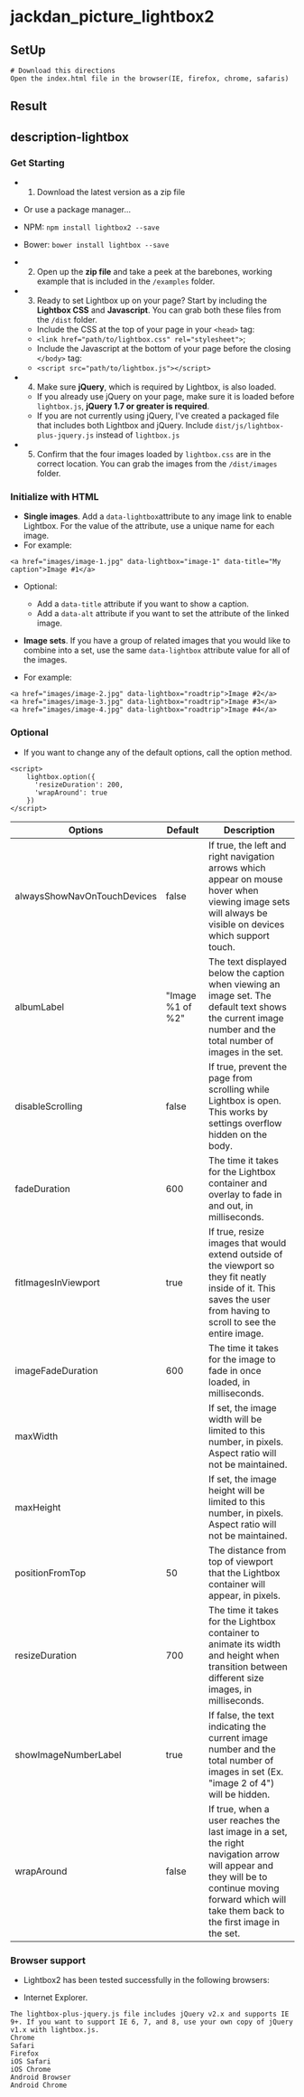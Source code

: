 # jackdan_picture_lightbox2

## SetUp
```
# Download this directions
Open the index.html file in the browser(IE, firefox, chrome, safaris)
```

## Result

## description-lightbox
### Get Starting
- 1. Download the latest version as a zip file
- Or use a package manager...
- NPM: `npm install lightbox2 --save`
- Bower: `bower install lightbox --save`

- 2. Open up the **zip file** and take a peek at the barebones, working example that is included in the `/examples` folder.

- 3. Ready to set Lightbox up on your page? Start by including the **Lightbox CSS** and **Javascript**. You can grab both these files from the `/dist` folder.
    - Include the CSS at the top of your page in your `<head>` tag:
    - `<link href="path/to/lightbox.css" rel="stylesheet">`;
    - Include the Javascript at the bottom of your page before the closing `</body>` tag:
    - `<script src="path/to/lightbox.js"></script>`

- 4. Make sure **jQuery**, which is required by Lightbox, is also loaded.
    - If you already use jQuery on your page, make sure it is loaded before `lightbox.js`, **jQuery 1.7 or greater is required**.
    - If you are not currently using jQuery, I've created a packaged file that includes both Lightbox and jQuery. Include `dist/js/lightbox-plus-jquery.js` instead of `lightbox.js`

- 5. Confirm that the four images loaded by `lightbox.css` are in the correct location. You can grab the images from the `/dist/images` folder.

### Initialize with HTML
- **Single images**. Add a `data-lightbox`attribute to any image link to enable Lightbox. For the value of the attribute, use a unique name for each image. 
- For example:
```
<a href="images/image-1.jpg" data-lightbox="image-1" data-title="My caption">Image #1</a>
```

- Optional:
    - Add a `data-title` attribute if you want to show a caption.
    - Add a `data-alt` attribute if you want to set the attribute of the linked image.

- **Image sets**. If you have a group of related images that you would like to combine into a set, use the same `data-lightbox` attribute value for all of the images. 
- For example:
```
<a href="images/image-2.jpg" data-lightbox="roadtrip">Image #2</a>
<a href="images/image-3.jpg" data-lightbox="roadtrip">Image #3</a>
<a href="images/image-4.jpg" data-lightbox="roadtrip">Image #4</a>
```

### Optional
- If you want to change any of the default options, call the option method.
```
<script>
    lightbox.option({
      'resizeDuration': 200,
      'wrapAround': true
    })
</script>
```

| Options | Default | Description |
| --- | --- | --- |
| alwaysShowNavOnTouchDevices | false |     If true, the left and right navigation arrows which appear on mouse hover when viewing image sets will always be visible on devices which support touch. |
| albumLabel | "Image %1 of %2" | The text displayed below the caption when viewing an image set. The default text shows the current image number and the total number of images in the set. |
| disableScrolling | false | If true, prevent the page from scrolling while Lightbox is open. This works by settings overflow hidden on the body. |
| fadeDuration | 600 | The time it takes for the Lightbox container and overlay to fade in and out, in milliseconds. |
| fitImagesInViewport | true | If true, resize images that would extend outside of the viewport so they fit neatly inside of it. This saves the user from having to scroll to see the entire image. |
| imageFadeDuration | 600 | The time it takes for the image to fade in once loaded, in milliseconds. |
| maxWidth | | If set, the image width will be limited to this number, in pixels. Aspect ratio will not be maintained. |
| maxHeight | | If set, the image height will be limited to this number, in pixels. Aspect ratio will not be maintained. |
| positionFromTop | 50 | The distance from top of viewport that the Lightbox container will appear, in pixels. |
| resizeDuration | 700 | The time it takes for the Lightbox container to animate its width and height when transition between different size images, in milliseconds. |
| showImageNumberLabel | true | If false, the text indicating the current image number and the total number of images in set (Ex. "image 2 of 4") will be hidden. |
| wrapAround | false | If true, when a user reaches the last image in a set, the right navigation arrow will appear and they will be to continue moving forward which will take them back to the first image in the set. |

### Browser support
- Lightbox2 has been tested successfully in the following browsers:

- Internet Explorer.
```
The lightbox-plus-jquery.js file includes jQuery v2.x and supports IE 9+. If you want to support IE 6, 7, and 8, use your own copy of jQuery v1.x with lightbox.js.
Chrome
Safari
Firefox
iOS Safari
iOS Chrome
Android Browser
Android Chrome
```
